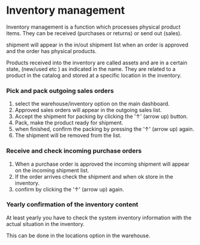 # Inventory management
Inventory management is a function which processes physical product items. They can be received (purchases or returns) or send out (sales).

shipment will appear in the in/out shipment list when an order is approved and the order has physical products.

Products received into the inventory are called assets and are in a certain state, (new/used etc ) as indicated in the name. They are related to a product in the catalog and stored at a specific location in the inventory. 

### Pick and pack outgoing sales orders

1. select the warehouse/inventory option on the main dashboard.
2. Approved sales orders will appear in the outgoing sales list.
3. Accept the shipment for packing by clicking the '↑' (arrow up) button.
4. Pack, make the product ready for shipment.
5. when finished, confirm the packing by pressing the '↑' (arrow up) again.
6. The shipment will be removed from the list. 

### Receive and check incoming purchase orders

1. When a purchase order is approved the incoming shipment will appear on the incoming shipment list.
2. If the order arrives check the shipment and when ok store in the inventory.
3. confirm by clicking the '↑' (arrow up) again. 

### Yearly confirmation of the inventory content

At least yearly you have to check the system inventory information with the actual situation in the inventory.

This can be done in the locations option in the warehouse.